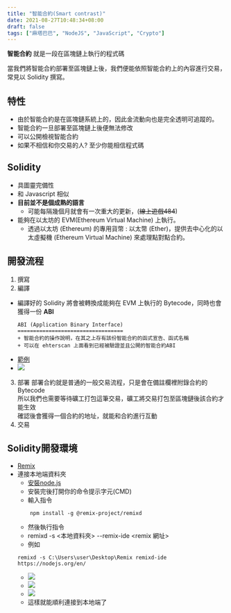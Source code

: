 ```yaml
---
title: "智能合約(Smart contrast)"
date: 2021-08-27T10:48:34+08:00
draft: false
tags: ["麻塔巴巴", "NodeJS", "JavaScript", "Crypto"]
---
```

**智能合約** 就是一段在區塊鏈上執行的程式碼

當我們將智能合約部署至區塊鏈上後，我們便能依照智能合約上的內容進行交易，常見以 Solidity 撰寫。
<!--more-->
## 特性
+ 由於智能合約是在區塊鏈系統上的，因此金流動向也是完全透明可追蹤的。
+ 智能合約一旦部署至區塊鏈上後便無法修改
+ 可以公開檢視智能合約
+ 如果不相信和你交易的人? 至少你能相信程式碼
## Solidity
+ 具圖靈完備性
+ 和 Javascript 相似
+ **目前並不是個成熟的語言**
	+ 可能每隔幾個月就會有一次重大的更新，(~~線上遊戲484~~)
+ 能夠在以太坊的 EVM(Ethereum Virtual Machine) 上執行。
	+ 透過以太坊 (Ethereum) 的專用貨幣 : 以太幣 (Ether)，提供去中心化的以太虛擬機 (Ethereum Virtual Machine) 來處理點對點合約。
## 開發流程
1. 撰寫
2. 編譯
+ 編譯好的 Solidity 將會被轉換成能夠在 EVM 上執行的 Bytecode，同時也會獲得一份 **ABI**
	```
	ABI (Application Binary Interface)
	==================================
	+ 智能合約的操作說明，在其之上存有該份智能合約的函式宣告、函式名稱
	+ 可以在 ehterscan 上面看到已經被驗證並且公開的智能合約ABI
	```
+ [範例](https://etherscan.io/address/0xdac17f958d2ee523a2206206994597c13d831ec7#code)
+ ![](https://i.imgur.com/gdpO2E0.png)
3. 部署
	部署合約就是普通的一般交易流程，只是會在備註欄裡附錄合約的 Bytecode  
	所以我們也需要等待礦工打包這筆交易，礦工將交易打包至區塊鏈後該合約才能生效  
	確認後會獲得一個合約的地址，就能和合約進行互動
4. 交易

## Solidity開發環境
+ [Remix](http://remix.ethereum.org/)
+ 連接本地端資料夾
	+ [安裝node.js](https://nodejs.org/en/)
	+ 安裝完後打開你的命令提示字元(CMD)
	+ 輸入指令 
	```
		npm install -g @remix-project/remixd
	```
	+ 然後執行指令
	+ remixd -s <本地資料夾> --remix-ide <remix 網址>
	+ 例如
	```
	remixd -s C:\Users\user\Desktop\Remix remixd-ide https://nodejs.org/en/
	```
	+ ![](https://i.imgur.com/dyKujXk.png)
	+ ![](https://i.imgur.com/XujLwEA.png)
	+ ![](https://i.imgur.com/oXT4TSr.png)
	+ 這樣就能順利連接到本地端了


                
